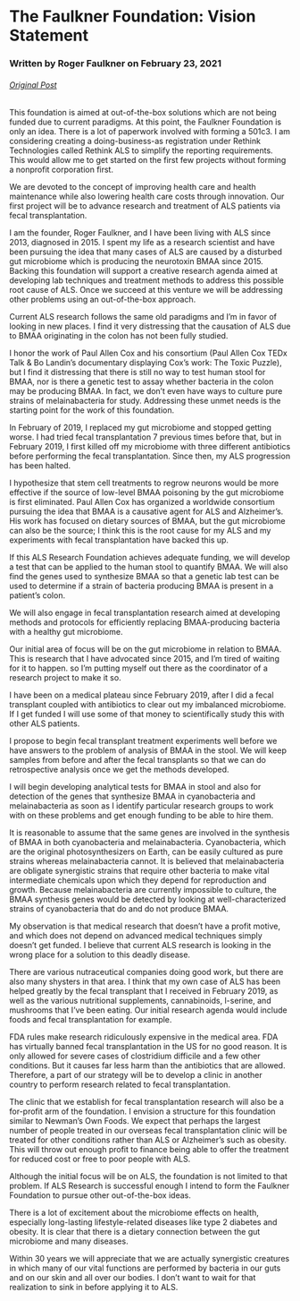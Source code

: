 # The Faulkner Foundation: Vision Statement
### Written by Roger Faulkner on February 23, 2021
###### [Original Post](https://roger-rethinker.medium.com/the-faulkner-foundation-64207a766f1f)

This foundation is aimed at out-of-the-box solutions which are not being funded due to current paradigms. At this point, the Faulkner Foundation is only an idea. There is a lot of paperwork involved with forming a 501c3. I am considering creating a doing-business-as registration under Rethink Technologies called Rethink ALS to simplify the reporting requirements. This would allow me to get started on the first few projects without forming a nonprofit corporation first.

We are devoted to the concept of improving health care and health maintenance while also lowering health care costs through innovation. Our first project will be to advance research and treatment of ALS patients via fecal transplantation.

I am the founder, Roger Faulkner, and I have been living with ALS since 2013, diagnosed in 2015. I spent my life as a research scientist and have been pursuing the idea that many cases of ALS are caused by a disturbed gut microbiome which is producing the neurotoxin BMAA since 2015.
Backing this foundation will support a creative research agenda aimed at developing lab techniques and treatment methods to address this possible root cause of ALS. Once we succeed at this venture we will be addressing other problems using an out-of-the-box approach.

Current ALS research follows the same old paradigms and I’m in favor of looking in new places. I find it very distressing that the causation of ALS due to BMAA originating in the colon has not been fully studied.

I honor the work of Paul Allen Cox and his consortium (Paul Allen Cox TEDx Talk & Bo Landin’s documentary displaying Cox’s work: The Toxic Puzzle), but I find it distressing that there is still no way to test human stool for BMAA, nor is there a genetic test to assay whether bacteria in the colon may be producing BMAA. In fact, we don’t even have ways to culture pure strains of melainabacteria for study. Addressing these unmet needs is the starting point for the work of this foundation.

In February of 2019, I replaced my gut microbiome and stopped getting worse. I had tried fecal transplantation 7 previous times before that, but in February 2019, I first killed off my microbiome with three different antibiotics before performing the fecal transplantation. Since then, my ALS progression has been halted.

I hypothesize that stem cell treatments to regrow neurons would be more effective if the source of low-level BMAA poisoning by the gut microbiome is first eliminated. Paul Allen Cox has organized a worldwide consortium pursuing the idea that BMAA is a causative agent for ALS and Alzheimer’s. His work has focused on dietary sources of BMAA, but the gut microbiome can also be the source; I think this is the root cause for my ALS and my experiments with fecal transplantation have backed this up.

If this ALS Research Foundation achieves adequate funding, we will develop a test that can be applied to the human stool to quantify BMAA. We will also find the genes used to synthesize BMAA so that a genetic lab test can be used to determine if a strain of bacteria producing BMAA is present in a patient’s colon.

We will also engage in fecal transplantation research aimed at developing methods and protocols for efficiently replacing BMAA-producing bacteria with a healthy gut microbiome.

Our initial area of focus will be on the gut microbiome in relation to BMAA. This is research that I have advocated since 2015, and I’m tired of waiting for it to happen. so I’m putting myself out there as the coordinator of a research project to make it so.

I have been on a medical plateau since February 2019, after I did a fecal transplant coupled with antibiotics to clear out my imbalanced microbiome. If I get funded I will use some of that money to scientifically study this with other ALS patients.

I propose to begin fecal transplant treatment experiments well before we have answers to the problem of analysis of BMAA in the stool. We will keep samples from before and after the fecal transplants so that we can do retrospective analysis once we get the methods developed.

I will begin developing analytical tests for BMAA in stool and also for detection of the genes that synthesize BMAA in cyanobacteria and melainabacteria as soon as I identify particular research groups to work with on these problems and get enough funding to be able to hire them.

It is reasonable to assume that the same genes are involved in the synthesis of BMAA in both cyanobacteria and melainabacteria. Cyanobacteria, which are the original photosynthesizers on Earth, can be easily cultured as pure strains whereas melainabacteria cannot. It is believed that melainabacteria are obligate synergistic strains that require other bacteria to make vital intermediate chemicals upon which they depend for reproduction and growth.
Because melainabacteria are currently impossible to culture, the BMAA synthesis genes would be detected by looking at well-characterized strains of cyanobacteria that do and do not produce BMAA.

My observation is that medical research that doesn’t have a profit motive, and which does not depend on advanced medical techniques simply doesn’t get funded. I believe that current ALS research is looking in the wrong place for a solution to this deadly disease.

There are various nutraceutical companies doing good work, but there are also many shysters in that area. I think that my own case of ALS has been helped greatly by the fecal transplant that I received in February 2019, as well as the various nutritional supplements, cannabinoids, l-serine, and mushrooms that I’ve been eating. Our initial research agenda would include foods and fecal transplantation for example.

FDA rules make research ridiculously expensive in the medical area. FDA has virtually banned fecal transplantation in the US for no good reason. It is only allowed for severe cases of clostridium difficile and a few other conditions. But it causes far less harm than the antibiotics that are allowed. Therefore, a part of our strategy will be to develop a clinic in another country to perform research related to fecal transplantation.

The clinic that we establish for fecal transplantation research will also be a for-profit arm of the foundation. I envision a structure for this foundation similar to Newman’s Own Foods. We expect that perhaps the largest number of people treated in our overseas fecal transplantation clinic will be treated for other conditions rather than ALS or Alzheimer’s such as obesity. This will throw out enough profit to finance being able to offer the treatment for reduced cost or free to poor people with ALS.

Although the initial focus will be on ALS, the foundation is not limited to that problem. If ALS Research is successful enough I intend to form the Faulkner Foundation to pursue other out-of-the-box ideas.

There is a lot of excitement about the microbiome effects on health, especially long-lasting lifestyle-related diseases like type 2 diabetes and obesity. It is clear that there is a dietary connection between the gut microbiome and many diseases.

Within 30 years we will appreciate that we are actually synergistic creatures in which many of our vital functions are performed by bacteria in our guts and on our skin and all over our bodies. I don’t want to wait for that realization to sink in before applying it to ALS.
